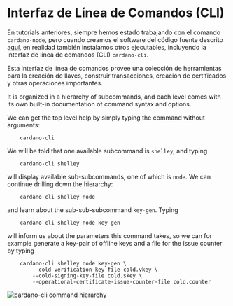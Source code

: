 # Interfaz de Línea de Comandos (CLI)

En tutorials anteriores, siempre hemos estado trabajando con el comando `cardano-node`,
pero cuando creamos el software del código fuente descrito [aquí](instalar.md),
en realidad también instalamos otros ejecutables, incluyendo la interfaz de línea de comandos (CLI) `cardano-cli`.

Esta interfaz de línea de comandos provee una colección de herramientas para la creación de llaves, construir transacciones, creación de certificados y otras operaciones importantes.

It is organized in a hierarchy of subcommands, and each level comes with its own built-in documentation of command syntax and options.

We can get the top level help by simply typing the command without arguments:

        cardano-cli

We will be told that one available subcommand is `shelley`, and typing

        cardano-cli shelley

will display available sub-subcommands, one of which is `node`. We can continue drilling down the hierarchy:

        cardano-cli shelley node

and learn about the sub-sub-subcommand `key-gen`. Typing

        cardano-cli shelley node key-gen

will inform us about the parameters this command takes, so we can for example generate a key-pair of offline keys and a file for the issue counter
by typing

        cardano-cli shelley node key-gen \
            --cold-verification-key-file cold.vkey \
            --cold-signing-key-file cold.skey \
            --operational-certificate-issue-counter-file cold.counter

![`cardano-cli` command hierarchy](011_cli.png)

